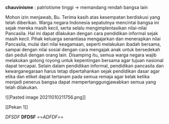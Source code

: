 **chauvinisme** : patriotisme tinggi -> memandang rendah bangsa lain


Mohon izin menjawab, Bu. Terima kasih atas kesempatan berdiskusi yang telah diberikan.
Warga negara Indonesia sepatutnya mencintai bangsa ini sejak mereka masih kecil, serta selalu mengimplentasikan nilai-nilai Pancasila. Hal ini dapat dilakukan dengan cara pendidikan informal sejak masih kecil. Pihak keluarga senantiasa mengajarkan dan menerapkan nilai Pancasila, mulai dari nilai keagamaan, seperti melakukan ibadah bersama, sampai dengan nilai sosial dengan cara mengajak anak untuk bersedekah dan peduli dengan orang lain. Disamping itu, semua warga negara wajib melakukan gotong royong untuk kepentingan bersama agar tujuan nasional dapat tercapai.
Selain dalam pendidikan informal, pendidikan pancasila dan kewarganegaraan harus tetap dipertahankan sejak pendidikan dasar agar etika dan etiket dapat tertanam pada semua remaja agar kelak ketika menjadi penerus bangsa dapat mempertanggungjawabkan semua yang telah dilakukan.


![[Pasted image 20211010211756.png]]


[[Pekan 1]]

*DFSDF*
**DFDSF**
==*ADFDF*==
